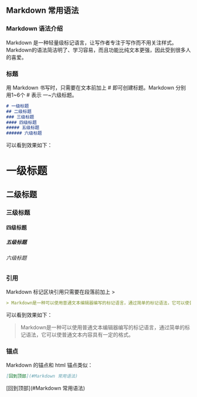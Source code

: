## Markdown 常用语法

### Markdown 语法介绍

Markdown 是一种轻量级标记语言，让写作者专注于写作而不用关注样式。Markdown的语法简洁明了、学习容易，而且功能比纯文本更强，因此受到很多人的喜爱。

### 标题

用 Markdown 书写时，只需要在文本前加上 \# 即可创建标题。Markdown 分别用1~6个 \# 表示 一~六级标题。

```markdown
# 一级标题
## 二级标题
### 三级标题
#### 四级标题
##### 五级标题
###### 六级标题
```

可以看到效果如下：

# 一级标题
## 二级标题
### 三级标题
#### 四级标题
##### 五级标题
###### 六级标题

### 引用

Markdown 标记区块引用只需要在段落前加上 >

```markdown
> Markdown是一种可以使用普通文本编辑器编写的标记语言，通过简单的标记语法，它可以使普通文本内容具有一定的格式。
```

可以看到效果如下：

> Markdown是一种可以使用普通文本编辑器编写的标记语言，通过简单的标记语法，它可以使普通文本内容具有一定的格式。

### 锚点

Markdown 的锚点和 html 锚点类似：

```markdown
[回到顶部](#Markdown 常用语法)
```

[回到顶部](#Markdown 常用语法)

